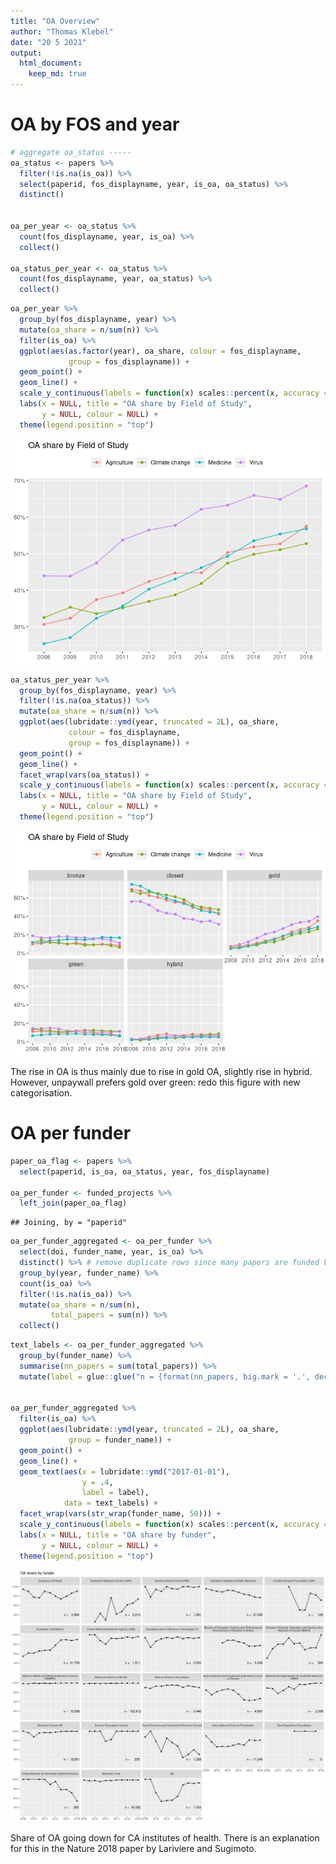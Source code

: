 ```yaml
---
title: "OA Overview"
author: "Thomas Klebel"
date: "20 5 2021"
output: 
  html_document:
    keep_md: true
---
```





# OA by FOS and year

```r
# aggregate oa_status -----
oa_status <- papers %>%
  filter(!is.na(is_oa)) %>%
  select(paperid, fos_displayname, year, is_oa, oa_status) %>%
  distinct()


oa_per_year <- oa_status %>%
  count(fos_displayname, year, is_oa) %>%
  collect()

oa_status_per_year <- oa_status %>%
  count(fos_displayname, year, oa_status) %>%
  collect()
```




```r
oa_per_year %>%
  group_by(fos_displayname, year) %>%
  mutate(oa_share = n/sum(n)) %>%
  filter(is_oa) %>%
  ggplot(aes(as.factor(year), oa_share, colour = fos_displayname,
             group = fos_displayname)) +
  geom_point() +
  geom_line() +
  scale_y_continuous(labels = function(x) scales::percent(x, accuracy = 1)) +
  labs(x = NULL, title = "OA share by Field of Study",
       y = NULL, colour = NULL) +
  theme(legend.position = "top")
```

![](01-oa-overview_files/figure-html/sdg_oa_by_fos-1.png)<!-- -->


```r
oa_status_per_year %>%
  group_by(fos_displayname, year) %>%
  filter(!is.na(oa_status)) %>%
  mutate(oa_share = n/sum(n)) %>%
  ggplot(aes(lubridate::ymd(year, truncated = 2L), oa_share,
             colour = fos_displayname,
             group = fos_displayname)) +
  geom_point() +
  geom_line() +
  facet_wrap(vars(oa_status)) +
  scale_y_continuous(labels = function(x) scales::percent(x, accuracy = 1)) +
  labs(x = NULL, title = "OA share by Field of Study",
       y = NULL, colour = NULL) +
  theme(legend.position = "top")
```

![](01-oa-overview_files/figure-html/sdg_oa_type_by_fos-1.png)<!-- -->

The rise in OA is thus mainly due to rise in gold OA, slightly rise in hybrid.
However, unpaywall prefers gold over green: redo this figure with new 
categorisation.


# OA per funder 

```r
paper_oa_flag <- papers %>%
  select(paperid, is_oa, oa_status, year, fos_displayname)

oa_per_funder <- funded_projects %>%
  left_join(paper_oa_flag)
```

```
## Joining, by = "paperid"
```

```r
oa_per_funder_aggregated <- oa_per_funder %>%
  select(doi, funder_name, year, is_oa) %>%
  distinct() %>% # remove duplicate rows since many papers are funded by multiple projects
  group_by(year, funder_name) %>%
  count(is_oa) %>%
  filter(!is.na(is_oa)) %>%
  mutate(oa_share = n/sum(n),
         total_papers = sum(n)) %>%
  collect()
```


```r
text_labels <- oa_per_funder_aggregated %>%
  group_by(funder_name) %>%
  summarise(nn_papers = sum(total_papers)) %>%
  mutate(label = glue::glue("n = {format(nn_papers, big.mark = '.', decimal.mark = ',')}"))


oa_per_funder_aggregated %>%
  filter(is_oa) %>%
  ggplot(aes(lubridate::ymd(year, truncated = 2L), oa_share,
             group = funder_name)) +
  geom_point() +
  geom_line() +
  geom_text(aes(x = lubridate::ymd("2017-01-01"),
                y = .4,
                label = label),
            data = text_labels) +
  facet_wrap(vars(str_wrap(funder_name, 50))) +
  scale_y_continuous(labels = function(x) scales::percent(x, accuracy = 1)) +
  labs(x = NULL, title = "OA share by funder",
       y = NULL, colour = NULL) +
  theme(legend.position = "top")
```

![](01-oa-overview_files/figure-html/sdg_oa_by_funder-1.png)<!-- -->

Share of OA going down for CA institutes of health. There is an explanation
for this in the Nature 2018 paper by Lariviere and Sugimoto.




